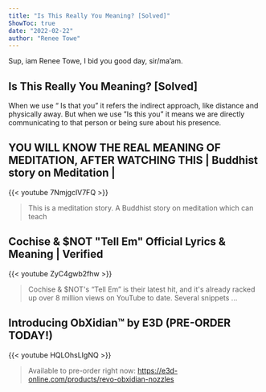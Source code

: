 ```yaml
---
title: "Is This Really You Meaning? [Solved]"
ShowToc: true 
date: "2022-02-22"
author: "Renee Towe" 
---
```


Sup, iam Renee Towe, I bid you good day, sir/ma’am.
## Is This Really You Meaning? [Solved]
When we use “ Is that you” it refers the indirect approach, like distance and physically away. But when we use ”Is this you” it means we are directly communicating to that person or being sure about his presence.

## YOU WILL KNOW THE REAL MEANING OF MEDITATION, AFTER WATCHING THIS  | Buddhist story on Meditation |
{{< youtube 7NmjgclV7FQ >}}
>This is a meditation story. A Buddhist story on meditation which can teach 

## Cochise & $NOT "Tell Em" Official Lyrics & Meaning | Verified
{{< youtube ZyC4gwb2fhw >}}
>Cochise & $NOT's “Tell Em” is their latest hit, and it's already racked up over 8 million views on YouTube to date. Several snippets ...

## Introducing ObXidian™ by E3D (PRE-ORDER TODAY!)
{{< youtube HQLOhsLIgNQ >}}
>Available to pre-order right now: https://e3d-online.com/products/revo-obxidian-nozzles 

